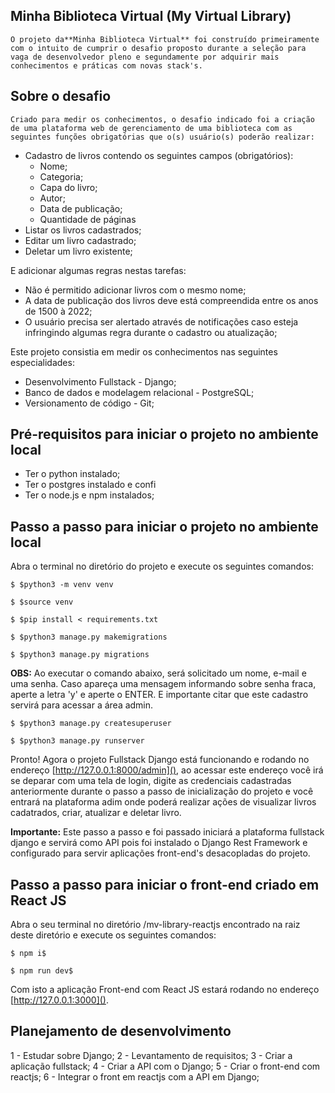 ## Minha Biblioteca Virtual (My Virtual Library)

    O projeto da**Minha Biblioteca Virtual** foi construído primeiramente com o intuito de cumprir o desafio proposto durante a seleção para vaga de desenvolvedor pleno e segundamente por adquirir mais conhecimentos e práticas com novas stack's.

## Sobre o desafio

    Criado para medir os conhecimentos, o desafio indicado foi a criação de uma plataforma web de gerenciamento de uma biblioteca com as seguintes funções obrigatórias que o(s) usuário(s) poderão realizar:

- Cadastro de livros contendo os seguintes campos (obrigatórios):
  - Nome;
  - Categoria;
  - Capa do livro;
  - Autor;
  - Data de publicação;
  - Quantidade de páginas
- Listar os livros cadastrados;
- Editar um livro cadastrado;
- Deletar um livro existente;

E adicionar algumas regras nestas tarefas:

* Não é permitido adicionar livros com o mesmo nome;
* A data de publicação dos livros deve está compreendida entre os anos de 1500 à 2022;
* O usuário precisa ser alertado através de notificações caso esteja infringindo algumas regra durante o cadastro ou atualização;

Este projeto consistia em medir os conhecimentos nas seguintes especialidades:

* Desenvolvimento Fullstack - Django;
* Banco de dados e modelagem relacional - PostgreSQL;
* Versionamento de código - Git;

## Pré-requisitos para iniciar o projeto no ambiente local

* Ter o python instalado;
* Ter o postgres instalado e confi
* Ter o node.js e npm instalados;

## Passo a passo para iniciar o projeto no ambiente local

Abra o terminal no diretório do projeto e execute os seguintes comandos:

```
$ $python3 -m venv venv
```

```
$ $source venv
```

```
$ $pip install < requirements.txt
```

```
$ $python3 manage.py makemigrations
```

```
$ $python3 manage.py migrations
```

**OBS:** Ao executar o comando abaixo, será solicitado um nome, e-mail e uma senha. Caso apareça uma mensagem informando sobre senha fraca, aperte a letra 'y' e aperte o ENTER. E importante citar que este cadastro servirá para acessar a área admin.

```
$ $python3 manage.py createsuperuser
```

```
$ $python3 manage.py runserver
```

Pronto! Agora o projeto Fullstack Django está funcionando e rodando no endereço [http://127.0.0.1:8000/admin](), ao acessar este endereço você irá se deparar com uma tela de login, digite as credenciais cadastradas anteriormente durante o passo a passo de inicialização do projeto e você entrará na plataforma adim onde poderá realizar ações de visualizar livros cadatrados, criar, atualizar e deletar livro.

**Importante:** Este passo a passo e foi passado iniciará a plataforma fullstack django e servirá como API pois foi instalado o Django Rest Framework e configurado para servir aplicações front-end's desacopladas do projeto.

## Passo a passo para iniciar o front-end criado em React JS

Abra o seu terminal no diretório /mv-library-reactjs encontrado na raiz deste diretório e execute os seguintes comandos:

```
$ npm i$
```

```
$ npm run dev$
```

Com isto a aplicação Front-end com React JS estará rodando no endereço [http://127.0.0.1:3000]().


## Planejamento de desenvolvimento

1 - Estudar sobre Django;
2 - Levantamento de requisitos;
3 - Criar a aplicação fullstack;
4 - Criar a API com o Django;
5 - Criar o front-end com reactjs;
6 - Integrar o front em reactjs com a API em Django;
